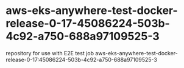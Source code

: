 # aws-eks-anywhere-test-docker-release-0-17-45086224-503b-4c92-a750-688a97109525-3
repository for use with E2E test job aws-eks-anywhere-test-docker-release-0-17:45086224-503b-4c92-a750-688a97109525-3
